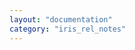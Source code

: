 ```yaml
---
layout: "documentation"
category: "iris_rel_notes"
---
```

                         
<head>
    <script type="text/javascript">
        window.location.replace('https://github01.hclpnp.com/pages/phoenix-temenos/volt-mx-doc-opnsrc/docs/documentation/Iris/iris_rel_notes/Content/V9SP2FP64.html')
    </script>
</head>

<body>
</body>
